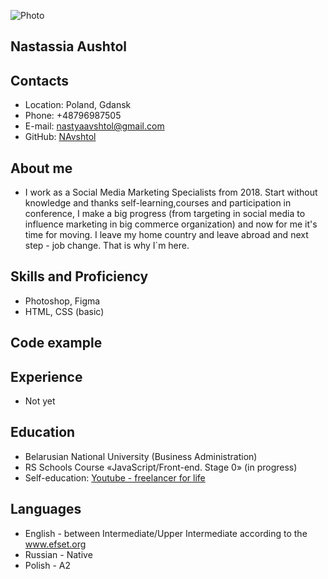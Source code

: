 ![Photo](https://media-exp1.licdn.com/dms/image/C5603AQGQuUERNSCO4Q/profile-displayphoto-shrink_200_200/0/1656516721185?e=1672876800&v=beta&t=Pu11Uxt8r6fXdHEGY0W91ZONsXcV1Fd9Iw2-95c1Ux8)
## Nastassia Aushtol
## Contacts
* Location: Poland, Gdansk
* Phone: +48796987505
* E-mail: nastyaavshtol@gmail.com
* GitHub: [NAvshtol](github.com/NAvshtol)
## About me 
* I work as a Social Media Marketing Specialists from 2018. Start without knowledge and thanks self-learning,courses and participation in conference, I make a big progress (from targeting in social media to influence marketing in big commerce organization) and now for me it's time for moving. I leave my home country and leave abroad and next step - job change. That is why I`m here. 
## Skills and Proficiency 
* Photoshop, Figma
* HTML, CSS (basic)
## Code example
## Experience 
* Not yet
## Education
* Belarusian National University (Business Administration)
* RS Schools Course «JavaScript/Front-end. Stage 0» (in progress)
* Self-education: [Youtube - freelancer for life](https://www.youtube.com/channel/UCedskVwIKiZJsO8XdJdLKnA)
## Languages 
* English - between Intermediate/Upper Intermediate according to the www.efset.org
* Russian - Native
* Polish - A2
